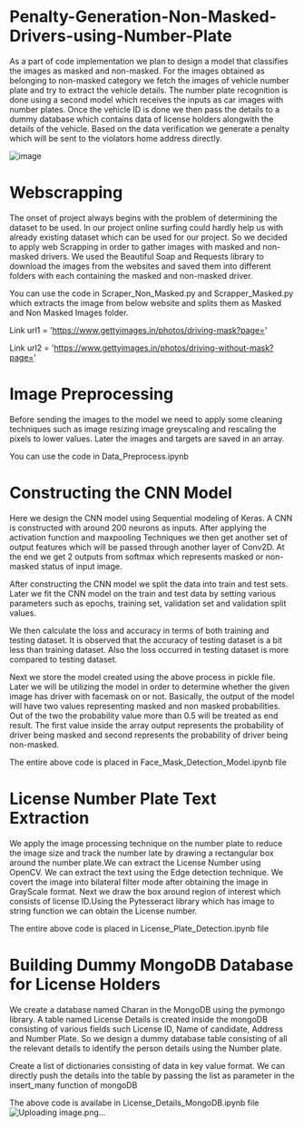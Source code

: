 # Penalty-Generation-Non-Masked-Drivers-using-Number-Plate

As a part of code implementation we plan to design a model that classifies the images as
masked and non-masked. For the images obtained as belonging to non-masked category we 
fetch the images of vehicle number plate and try to extract the vehicle details. The number 
plate recognition is done using a second model which receives the inputs as car images with number plates. Once the vehicle ID is done we then pass the details to a dummy database 
which contains data of license holders alongwith the details of the vehicle. Based on the data verification we generate a penalty which will be sent to the violators home address directly. 


![image](https://user-images.githubusercontent.com/42905724/117260870-23c95f00-ae6d-11eb-89c8-bee7119d1e89.png)

# Webscrapping

The onset of project always begins with the problem of determining the dataset to be used. 
In our project online surfing could hardly help us with already existing dataset which can be 
used for our project. So we decided to apply web Scrapping in order to gather images with 
masked and non-masked drivers. We used the Beautiful Soap and Requests library to 
download the images from the websites and saved them into different folders with each 
containing the masked and non-masked driver.

You can use the code in Scraper_Non_Masked.py and Scrapper_Masked.py which extracts the image from below website and splits them as Masked and Non Masked Images folder.

Link url1 = 'https://www.gettyimages.in/photos/driving-mask?page='

Link url2 = 'https://www.gettyimages.in/photos/driving-without-mask?page='

# Image Preprocessing

Before sending the images to the model we need to apply some cleaning techniques such
as image resizing image greyscaling and rescaling the pixels to lower values. Later the 
images and targets are saved in an array. 

You can use the code in Data_Preprocess.ipynb


# Constructing the CNN Model

Here we design the CNN model using Sequential modeling of Keras. A CNN is constructed with around 200 neurons as inputs. After applying the activation function and maxpooling 
Techniques we then get another set of output features which will be passed through another
layer of Conv2D. At the end we get 2 outputs from softmax which represents masked 
or non-masked status of input image.

After constructing the CNN model we split the data into train and test sets. Later we fit the CNN model on the train and test data by setting various parameters such as epochs, training set, validation set and validation split values.

We then calculate the loss and accuracy in terms of both training and testing dataset. It is observed that the accuracy of testing dataset is a bit less than training dataset. Also the loss occurred in testing dataset is more compared to testing dataset.

Next we store the model created using the above process in pickle file. Later we will be utilizing the model in order to determine whether the given image has driver with facemask on or not. Basically, the output of the model will have two values representing masked and non masked probabilities. Out of the two the probability value more than 0.5 will be treated as end result. The first value inside the array output represents the probability of driver being masked and second represents the probability of driver being non-masked.

The entire above code is placed in Face_Mask_Detection_Model.ipynb file


# License Number  Plate Text Extraction

We apply the image processing technique on the number plate to reduce the image size and track the number late by drawing a rectangular  box around the number plate.We can  extract the License Number using  OpenCV. We can extract the text using the Edge detection technique. We covert the image into bilateral filter mode after obtaining the image in GrayScale format. Next we draw the box around region of interest which consists of license ID.Using the Pytesseract library which  has image to string function we can  obtain the License number.

The entire above code is placed in License_Plate_Detection.ipynb file


# Building Dummy MongoDB Database for License Holders
We create a database named Charan in the MongoDB using the pymongo library. A table named License Details is created inside the mongoDB  consisting of various fields such License ID, Name of candidate, Address and Number Plate. So we design a dummy database table consisting of all the relevant details to identify the person details using the Number plate.

Create a list of dictionaries consisting of data in key value format. We can directly push the details into the table by passing the list as parameter in the insert_many function of mongoDB

The above code is availabe in License_Details_MongoDB.ipynb file
![Uploading image.png…]()

